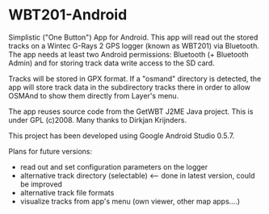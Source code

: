 WBT201-Android
==============

Simplistic ("One Button") App for Android. This app will read out the stored tracks on a Wintec G-Rays 2 GPS logger (known as WBT201) via Bluetooth.
The app needs at least two Android permissions: Bluetooth (+ Bluetooth Admin) and for storing track data write access to the SD card.

Tracks will be stored in GPX format. If a "osmand" directory is detected, the app will store track data in the subdirectory tracks there in order to allow OSMAnd to show them directly from Layer's menu.

The app reuses source code from the GetWBT J2ME Java project. This is under GPL (c)2008. Many thanks to Dirkjan Krijnders.

This project has been developed using Google Android Studio 0.5.7.

Plans for future versions:
* read out and set configuration parameters on the logger
* alternative track directory (selectable) <-- done in latest version, could be improved
* alternative track file formats
* visualize tracks from app's menu (own viewer, other map apps....)
